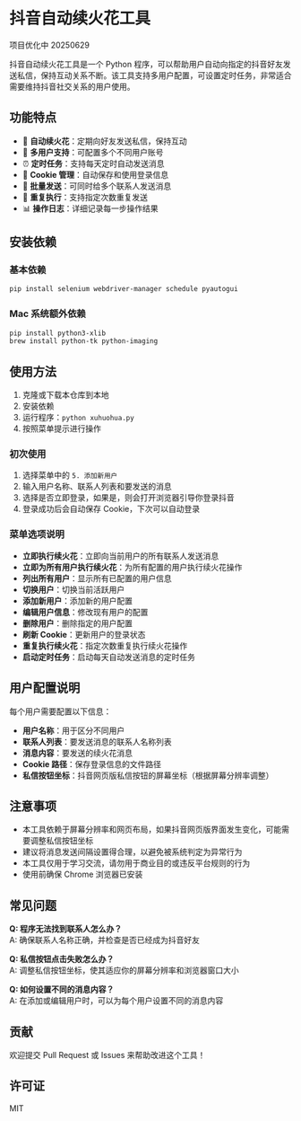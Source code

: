 # 抖音自动续火花工具

项目优化中 20250629

抖音自动续火花工具是一个 Python 程序，可以帮助用户自动向指定的抖音好友发送私信，保持互动关系不断。该工具支持多用户配置，可设置定时任务，非常适合需要维持抖音社交关系的用户使用。

## 功能特点

- 🔄 **自动续火花**：定期向好友发送私信，保持互动
- 👥 **多用户支持**：可配置多个不同用户账号
- ⏰ **定时任务**：支持每天定时自动发送消息
- 🍪 **Cookie 管理**：自动保存和使用登录信息
- 📱 **批量发送**：可同时给多个联系人发送消息
- 🔁 **重复执行**：支持指定次数重复发送
- 📊 **操作日志**：详细记录每一步操作结果

## 安装依赖

### 基本依赖

```bash
pip install selenium webdriver-manager schedule pyautogui
```

### Mac 系统额外依赖

```bash
pip install python3-xlib
brew install python-tk python-imaging
```

## 使用方法

1. 克隆或下载本仓库到本地
2. 安装依赖
3. 运行程序：`python xuhuohua.py`
4. 按照菜单提示进行操作

### 初次使用

1. 选择菜单中的 `5. 添加新用户`
2. 输入用户名称、联系人列表和要发送的消息
3. 选择是否立即登录，如果是，则会打开浏览器引导你登录抖音
4. 登录成功后会自动保存 Cookie，下次可以自动登录

### 菜单选项说明

- **立即执行续火花**：立即向当前用户的所有联系人发送消息
- **立即为所有用户执行续火花**：为所有配置的用户执行续火花操作
- **列出所有用户**：显示所有已配置的用户信息
- **切换用户**：切换当前活跃用户
- **添加新用户**：添加新的用户配置
- **编辑用户信息**：修改现有用户的配置
- **删除用户**：删除指定的用户配置
- **刷新 Cookie**：更新用户的登录状态
- **重复执行续火花**：指定次数重复执行续火花操作
- **启动定时任务**：启动每天自动发送消息的定时任务

## 用户配置说明

每个用户需要配置以下信息：

- **用户名称**：用于区分不同用户
- **联系人列表**：要发送消息的联系人名称列表
- **消息内容**：要发送的续火花消息
- **Cookie 路径**：保存登录信息的文件路径
- **私信按钮坐标**：抖音网页版私信按钮的屏幕坐标（根据屏幕分辨率调整）

## 注意事项

- 本工具依赖于屏幕分辨率和网页布局，如果抖音网页版界面发生变化，可能需要调整私信按钮坐标
- 建议将消息发送间隔设置得合理，以避免被系统判定为异常行为
- 本工具仅用于学习交流，请勿用于商业目的或违反平台规则的行为
- 使用前确保 Chrome 浏览器已安装

## 常见问题

**Q: 程序无法找到联系人怎么办？**  
A: 确保联系人名称正确，并检查是否已经成为抖音好友

**Q: 私信按钮点击失败怎么办？**  
A: 调整私信按钮坐标，使其适应你的屏幕分辨率和浏览器窗口大小

**Q: 如何设置不同的消息内容？**  
A: 在添加或编辑用户时，可以为每个用户设置不同的消息内容

## 贡献

欢迎提交 Pull Request 或 Issues 来帮助改进这个工具！

## 许可证

MIT
